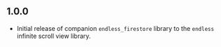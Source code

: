 ## 1.0.0

* Initial release of companion `endless_firestore` library to the `endless` infinite scroll view library.
